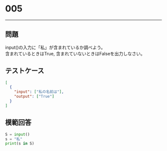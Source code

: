 # 005

---

## 問題

input()の入力に「私」が含まれているか調べよう。<br>
含まれているときはTrue, 含まれていないときはFalseを出力しなさい。

## テストケース

```json
[
  {
    "input": ["私の名前は"],
    "output": ["True"]
  }
]
```

## 模範回答

```python
S = input()
s = "私"
print(s in S)
```
